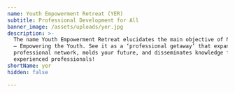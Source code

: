 ```yaml
---
name: Youth Empowerment Retreat (YER)
subtitle: Professional Development for All
banner_image: /assets/uploads/yer.jpg
description: >-
  The name Youth Empowerment Retreat elucidates the main objective of Nolan Hue
  – Empowering the Youth. See it as a ‘professional getaway’ that expands your
  professional network, molds your future, and disseminates knowledge from
  experienced professionals!
shortName: yer
hidden: false

---
```

